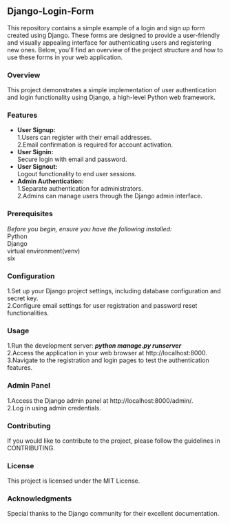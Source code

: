 ## Django-Login-Form
This repository contains a simple example of a login and sign up form created using Django. These forms are designed to provide a user-friendly and visually appealing interface for authenticating users and registering new ones. Below, you'll find an overview of the project structure and how to use these forms in your web application.  

### Overview
This project demonstrates a simple implementation of user authentication and login functionality using Django, a high-level Python web framework.  

### Features
- **User Signup:**   
      1.Users can register with their email addresses.   
      2.Email confirmation is required for account activation.  
- **User Signin:**   
      Secure login with email and password.  
- **User Signout:**   
      Logout functionality to end user sessions.  
- **Admin Authentication:**    
      1.Separate authentication for administrators.   
      2.Admins can manage users through the Django admin interface.   

### Prerequisites   
*Before you begin, ensure you have the following installed:*    
Python    
Django    
virtual environment(venv)   
six   

### Configuration  
1.Set up your Django project settings, including database configuration and secret key.   
2.Configure email settings for user registration and password reset functionalities.   

### Usage  
1.Run the development server:   ***python manage.py runserver***       
2.Access the application in your web browser at http://localhost:8000.   
3.Navigate to the registration and login pages to test the authentication features.   

### Admin Panel   
1.Access the Django admin panel at http://localhost:8000/admin/.   
2.Log in using admin credentials.   

### Contributing  
If you would like to contribute to the project, please follow the guidelines in CONTRIBUTING.   

### License  
This project is licensed under the MIT License.  

### Acknowledgments  
Special thanks to the Django community for their excellent documentation.  
